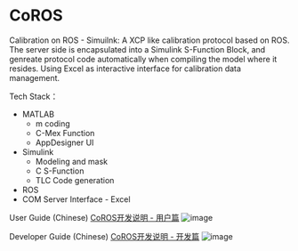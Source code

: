 # CoROS

Calibration on ROS - Simuilnk:
A XCP like calibration protocol based on ROS.
The server side is encapsulated into a Simulink S-Function Block, and genreate protocol code automatically when compiling the model where it resides.
Using Excel as interactive interface for calibration data management.

Tech Stack：
- MATLAB
    - m coding
    - C-Mex Function
    - AppDesigner UI
- Simulink
    - Modeling and mask
    - C S-Function
    - TLC Code generation
- ROS
- COM Server Interface - Excel

User Guide (Chinese) [CoROS开发说明 - 用户篇](https://docs.qq.com/doc/DUERUQVFDWlJTclBh)
![image](https://user-images.githubusercontent.com/5940556/153565517-580a4ad2-0bb7-43e7-afbb-5d9e8bf30ad2.png)

Developer Guide (Chinese) [CoROS开发说明 - 开发篇](https://docs.qq.com/doc/DUFVDblhxT01TUk9S) 
![image](https://user-images.githubusercontent.com/5940556/153565383-59f9b1f2-bd49-460b-9304-4d6c717ba090.png)
